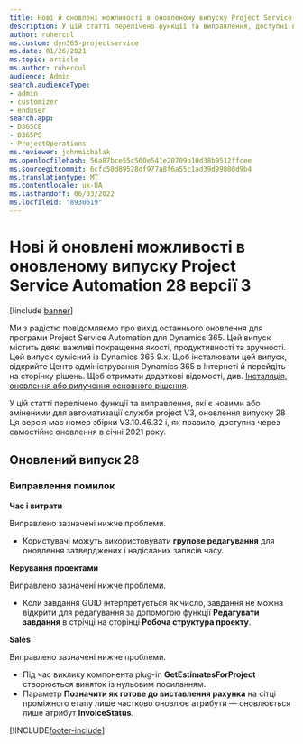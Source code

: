 ```yaml
---
title: Нові й оновлені можливості в оновленому випуску Project Service Automation 28 версії 3
description: У цій статті перелічено функції та виправлення, доступні в project служби автоматизації оновлення реліз 28, V3.
author: ruhercul
ms.custom: dyn365-projectservice
ms.date: 01/26/2021
ms.topic: article
ms.author: ruhercul
audience: Admin
search.audienceType:
- admin
- customizer
- enduser
search.app:
- D365CE
- D365PS
- ProjectOperations
ms.reviewer: johnmichalak
ms.openlocfilehash: 56a87bce55c560e541e20709b10d38b9512ffcee
ms.sourcegitcommit: 6cfc50d89528df977a8f6a55c1ad39d99800d9b4
ms.translationtype: MT
ms.contentlocale: uk-UA
ms.lasthandoff: 06/03/2022
ms.locfileid: "8930619"
---
```

# <a name="whats-new-or-changed-in-project-service-automation-update-release-28-v3"></a>Нові й оновлені можливості в оновленому випуску Project Service Automation 28 версії 3

[!include [banner](../includes/psa-now-project-operations.md)]

Ми з радістю повідомляємо про вихід останнього оновлення для програми Project Service Automation для Dynamics 365. Цей випуск містить деякі важливі покращення якості, продуктивності та зручності. Цей випуск сумісний із Dynamics 365 9.x. Щоб інсталювати цей випуск, відкрийте Центр адміністрування Dynamics 365 в Інтернеті й перейдіть на сторінку рішень. Щоб отримати додаткові відомості, див. [Інсталяція, оновлення або вилучення основного рішення](/power-platform/admin/install-remove-preferred-solution).

У цій статті перелічено функції та виправлення, які є новими або зміненими для автоматизації служби project V3, оновлення випуску 28 Ця версія має номер збірки V3.10.46.32 і, як правило, доступна через самостійне оновлення в січні 2021 року.

## <a name="update-release-28"></a>Оновлений випуск 28

### <a name="bug-fixes"></a>Виправлення помилок

**Час і витрати**

Виправлено зазначені нижче проблеми.

- Користувачі можуть використовувати **групове редагування** для оновлення затверджених і надісланих записів часу.

**Керування проектами**

Виправлено зазначені нижче проблеми.

- Коли завдання GUID інтерпретується як число, завдання не можна відкрити для редагування за допомогою функції **Редагувати завдання** в стрічці на сторінці **Робоча структура проекту**.

**Sales**

Виправлено зазначені нижче проблеми.

- Під час виклику компонента plug-in **GetEstimatesForProject** створюється виняток із нульовим посиланням.
- Параметр **Позначити як готове до виставлення рахунка** на сітці проміжного етапу лише частково оновлює атрибути — оновлюється лише атрибут **InvoiceStatus**.



[!INCLUDE[footer-include](../includes/footer-banner.md)]
